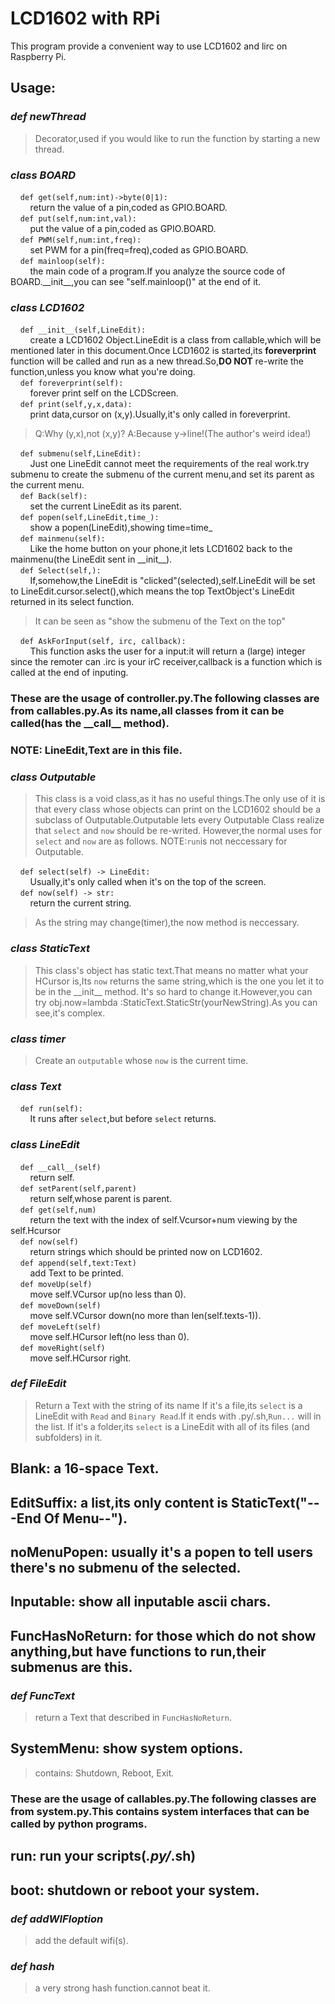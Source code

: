 # LCD1602 with RPi
 This program provide a convenient way to use LCD1602 and lirc on Raspberry Pi.
## Usage:
### ___def newThread___
> Decorator,used if you would like to run the function by starting a new thread.
### ___class BOARD___  
&nbsp;&nbsp;&nbsp;&nbsp;`def get(self,num:int)->byte(0|1):`  
&nbsp;&nbsp;&nbsp;&nbsp;&nbsp;&nbsp;&nbsp;&nbsp;return the value of a pin,coded as GPIO.BOARD.  
&nbsp;&nbsp;&nbsp;&nbsp;`def put(self,num:int,val):`    
&nbsp;&nbsp;&nbsp;&nbsp;&nbsp;&nbsp;&nbsp;&nbsp;put the value of a pin,coded as GPIO.BOARD.  
&nbsp;&nbsp;&nbsp;&nbsp;`def PWM(self,num:int,freq):`    
&nbsp;&nbsp;&nbsp;&nbsp;&nbsp;&nbsp;&nbsp;&nbsp;set PWM for a pin(freq=freq),coded as GPIO.BOARD.  
&nbsp;&nbsp;&nbsp;&nbsp;`def mainloop(self):`    
&nbsp;&nbsp;&nbsp;&nbsp;&nbsp;&nbsp;&nbsp;&nbsp;the main code of a program.If you analyze the source code of BOARD.\_\_init\_\_,you can see "self.mainloop()" at the end of it.  
  
  
### ___class LCD1602___
&nbsp;&nbsp;&nbsp;&nbsp;`def __init__(self,LineEdit):`    
&nbsp;&nbsp;&nbsp;&nbsp;&nbsp;&nbsp;&nbsp;&nbsp;create a LCD1602 Object.LineEdit is a class from callable,which will be mentioned later in this document.Once LCD1602 is started,its __foreverprint__ function will be called and run as a new thread.So,__DO NOT__ re-write the function,unless you know what you're doing.  
&nbsp;&nbsp;&nbsp;&nbsp;`def foreverprint(self):`    
&nbsp;&nbsp;&nbsp;&nbsp;&nbsp;&nbsp;&nbsp;&nbsp;forever print self on the LCDScreen.  
&nbsp;&nbsp;&nbsp;&nbsp;`def print(self,y,x,data):`    
&nbsp;&nbsp;&nbsp;&nbsp;&nbsp;&nbsp;&nbsp;&nbsp;print data,cursor on (x,y).Usually,it's only called in foreverprint.  

> Q:Why (y,x),not (x,y)? A:Because y->line!(The author's weird idea!)   

&nbsp;&nbsp;&nbsp;&nbsp;`def submenu(self,LineEdit):`    
&nbsp;&nbsp;&nbsp;&nbsp;&nbsp;&nbsp;&nbsp;&nbsp;Just one LineEdit cannot meet the requirements of the real work.try submenu to create the submenu of the current menu,and set its parent as the current menu.    
&nbsp;&nbsp;&nbsp;&nbsp;`def Back(self):`    
&nbsp;&nbsp;&nbsp;&nbsp;&nbsp;&nbsp;&nbsp;&nbsp;set the current LineEdit as its parent.  
&nbsp;&nbsp;&nbsp;&nbsp;`def popen(self,LineEdit,time_):`    
&nbsp;&nbsp;&nbsp;&nbsp;&nbsp;&nbsp;&nbsp;&nbsp;show a popen(LineEdit),showing time=time_  
&nbsp;&nbsp;&nbsp;&nbsp;`def mainmenu(self):`    
&nbsp;&nbsp;&nbsp;&nbsp;&nbsp;&nbsp;&nbsp;&nbsp;Like the home button on your phone,it lets LCD1602 back to the mainmenu(the LineEdit sent in \_\_init\_\_).  
&nbsp;&nbsp;&nbsp;&nbsp;`def Select(self,):`    
&nbsp;&nbsp;&nbsp;&nbsp;&nbsp;&nbsp;&nbsp;&nbsp;If,somehow,the LineEdit is "clicked"(selected),self.LineEdit will be set to LineEdit.cursor.select(),which means the top TextObject's LineEdit returned in its select function.  

> It can be seen as "show the submenu of the Text on the top"     

&nbsp;&nbsp;&nbsp;&nbsp;`def AskForInput(self, irc, callback):`    
&nbsp;&nbsp;&nbsp;&nbsp;&nbsp;&nbsp;&nbsp;&nbsp;This function asks the user for a input:it will return a (large) integer since the remoter can .irc is your irC receiver,callback is a function which is called at the end of inputing.  
### These are the usage of controller.py.The following classes are from callables.py.As its name,all classes from it can be called(has the \_\_call\_\_ method).
### NOTE: LineEdit,Text are in this file.

### ___class Outputable___
> This class is a void class,as it has no useful things.The only use of it is that every class whose objects can print on the LCD1602 should be a subclass of Outputable.Outputable lets every Outputable Class realize that `select` and `now` should be re-writed.
> However,the normal uses for `select` and `now` are as follows.
> NOTE:`run`is not neccessary for Outputable.

&nbsp;&nbsp;&nbsp;&nbsp;`def select(self) -> LineEdit:`    
&nbsp;&nbsp;&nbsp;&nbsp;&nbsp;&nbsp;&nbsp;&nbsp;Usually,it's only called when it's on the top of the screen.  
&nbsp;&nbsp;&nbsp;&nbsp;`def now(self) -> str:`    
&nbsp;&nbsp;&nbsp;&nbsp;&nbsp;&nbsp;&nbsp;&nbsp;return the current string.
> As the string may change(timer),the now method is neccessary.
### ___class StaticText___
> This class's object has static text.That means no matter what your HCursor is,Its `now` returns the same string,which is the one you let it to be in the \_\_init\_\_ method.
> It's so hard to change it.However,you can try obj.now=lambda :StaticText.StaticStr(yourNewString).As you can see,it's complex.

### ___class timer___
> Create an `outputable` whose `now` is the current time.

### ___class Text___
&nbsp;&nbsp;&nbsp;&nbsp;`def run(self):`    
&nbsp;&nbsp;&nbsp;&nbsp;&nbsp;&nbsp;&nbsp;&nbsp;It runs after `select`,but before `select` returns.

### ___class LineEdit___
&nbsp;&nbsp;&nbsp;&nbsp;`def __call__(self)`  
&nbsp;&nbsp;&nbsp;&nbsp;&nbsp;&nbsp;&nbsp;&nbsp;return self.  
&nbsp;&nbsp;&nbsp;&nbsp;`def setParent(self,parent)`  
&nbsp;&nbsp;&nbsp;&nbsp;&nbsp;&nbsp;&nbsp;&nbsp;return self,whose parent is parent.  
&nbsp;&nbsp;&nbsp;&nbsp;`def get(self,num)`  
&nbsp;&nbsp;&nbsp;&nbsp;&nbsp;&nbsp;&nbsp;&nbsp;return the text with the index of self.Vcursor+num viewing by the self.Hcursor  
&nbsp;&nbsp;&nbsp;&nbsp;`def now(self)`  
&nbsp;&nbsp;&nbsp;&nbsp;&nbsp;&nbsp;&nbsp;&nbsp;return strings which should be printed now on LCD1602.    
&nbsp;&nbsp;&nbsp;&nbsp;`def append(self,text:Text)`  
&nbsp;&nbsp;&nbsp;&nbsp;&nbsp;&nbsp;&nbsp;&nbsp;add Text to be printed.   
&nbsp;&nbsp;&nbsp;&nbsp;`def moveUp(self)`  
&nbsp;&nbsp;&nbsp;&nbsp;&nbsp;&nbsp;&nbsp;&nbsp;move self.VCursor up(no less than 0).   
&nbsp;&nbsp;&nbsp;&nbsp;`def moveDown(self)`  
&nbsp;&nbsp;&nbsp;&nbsp;&nbsp;&nbsp;&nbsp;&nbsp;move self.VCursor down(no more than len(self.texts-1)).   
&nbsp;&nbsp;&nbsp;&nbsp;`def moveLeft(self)`  
&nbsp;&nbsp;&nbsp;&nbsp;&nbsp;&nbsp;&nbsp;&nbsp;move self.HCursor left(no less than 0).   
&nbsp;&nbsp;&nbsp;&nbsp;`def moveRight(self)`  
&nbsp;&nbsp;&nbsp;&nbsp;&nbsp;&nbsp;&nbsp;&nbsp;move self.HCursor right.   

### ___def FileEdit___
> Return a Text with the string of its name
> If it's a file,its `select` is a LineEdit with `Read` and `Binary Read`.If it ends with .py/.sh,`Run...` will in the list.
> If it's a folder,its `select` is a LineEdit with all of its files (and subfolders) in it.  

## Blank: a 16-space Text.
## EditSuffix: a list,its only content is StaticText("---End Of Menu--").
## noMenuPopen: usually it's a popen to tell users there's no submenu of the selected.
## Inputable: show all inputable ascii chars.
## FuncHasNoReturn: for those which do not show anything,but have functions to run,their submenus are this.
### ___def FuncText___
> return a Text that described in `FuncHasNoReturn`.

## SystemMenu: show system options.
> contains: Shutdown, Reboot, Exit.

### These are the usage of callables.py.The following classes are from system.py.This contains system interfaces that can be called by python programs.
## run: run your scripts(*.py/*.sh)
## boot: shutdown or reboot your system.
### ___def addWIFIoption___
> add the default wifi(s).

### ___def hash___
> a very strong hash function.cannot beat it.

